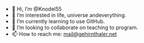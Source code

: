 - 👋 Hi, I’m @Knodel55
- 👀 I’m interested in life, universe andeverything.
- 🌱 I’m currently learning to use GitHub.
- 💞️ I’m looking to collaborate on teaching to program.
- 📫 How to reach me: mail@gehirnthaler.net

<!---
Knodel55/Knodel55 is a ✨ special ✨ repository because its `README.md` (this file) appears on your GitHub profile.
You can click the Preview link to take a look at your changes.
--->
